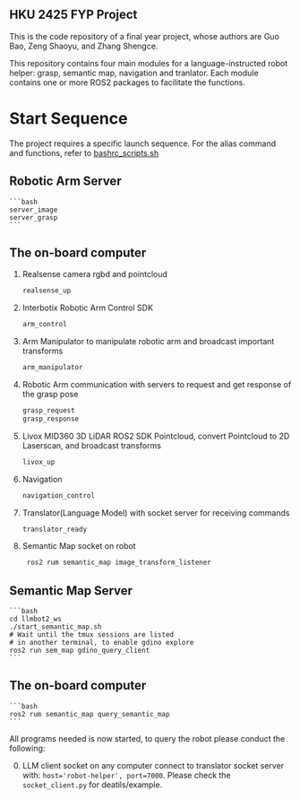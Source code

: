## HKU 2425 FYP Project 
This is the code repository of a final year project, whose authors are Guo Bao, Zeng Shaoyu, and Zhang Shengce.

This repository contains four main modules for a language-instructed robot helper: grasp, semantic map, navigation and tranlator. Each module contains one or more ROS2 packages to facilitate the functions.

# Start Sequence
The project requires a specific launch sequence. For the alias command and functions, refer to [bashrc_scripts.sh](./bashrc_scripts.sh)
## Robotic Arm Server
    ```bash
    server_image
    server_grasp
    ```
## The on-board computer
1. Realsense camera rgbd and pointcloud
    ```bash
    realsense_up
    ```
2. Interbotix Robotic Arm Control SDK
    ```bash
    arm_control
    ```
3. Arm Manipulator to manipulate robotic arm and broadcast important transforms
    ```bash
    arm_manipulator
    ```
4. Robotic Arm communication with servers to request and get response of the grasp pose
    ```bash
    grasp_request
    grasp_response
    ```
5. Livox MID360 3D LiDAR ROS2 SDK Pointcloud, convert Pointcloud to 2D Laserscan, and broadcast transforms
    ```bash
    livox_up
    ```
6. Navigation 
    ```bash
    navigation_control
    ```
7. Translator(Language Model) with socket server for receiving commands
    ```bash
    translator_ready
    ```
8. Semantic Map socket on robot
   ```bash
    ros2 rum semantic_map image_transform_listener
    ```
## Semantic Map Server
    ```bash
    cd llmbot2_ws
    ./start_semantic_map.sh
    # Wait until the tmux sessions are listed
    # in another terminal, to enable gdino explore
    ros2 run sem_map gdino_query_client
    ```
## The on-board computer
    ```bash
    ros2 rum semantic_map query_semantic_map
    ```

All programs needed is now started, to query the robot please conduct the following:

0. LLM client socket on any computer connect to translator socket server with: ```host='robot-helper', port=7000```. Please check the ```socket_client.py``` for deatils/example.
